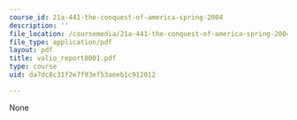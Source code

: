 ```yaml
---
course_id: 21a-441-the-conquest-of-america-spring-2004
description: ''
file_location: /coursemedia/21a-441-the-conquest-of-america-spring-2004/da7dc8c31f2e7f93ef53aeeb1c912012_valio_report0001.pdf
file_type: application/pdf
layout: pdf
title: valio_report0001.pdf
type: course
uid: da7dc8c31f2e7f93ef53aeeb1c912012

---
```

None